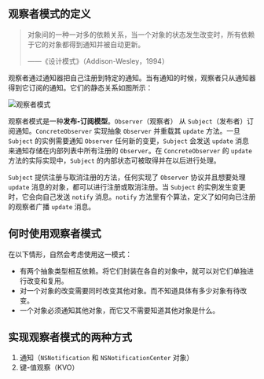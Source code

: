 ## 观察者模式的定义

>对象间的一种一对多的依赖关系，当一个对象的状态发生改变时，所有依赖于它的对象都得到通知并被自动更新。
>
>——《设计模式》（Addison-Wesley，1994）



观察者通过通知器把自己注册到特定的通知。当有通知的时候，观察者只从通知器得到它订阅的通知。它们的静态关系如图所示：

![观察者模式](https://blog-andy0570-1256077835.cos.ap-shanghai.myqcloud.com/site_Images/054447.png)

观察者模式是一种**发布-订阅模型**。`Observer`（观察者） 从 `Subject`（发布者）订阅通知。`ConcreteObserver` 实现抽象 `Observer` 并重载其 `update` 方法。一旦 `Subject` 的实例需要通知 `Observer` 任何新的变更，`Subject` 会发送 `update` 消息来通知存储在内部列表中所有注册的 `Observer`。在 `ConcreteObserver` 的 `update` 方法的实际实现中，`Subject` 的内部状态可被取得并在以后进行处理。

`Subject` 提供注册与取消注册的方法，任何实现了 `Observer` 协议并且想要处理 `update` 消息的对象，都可以进行注册或取消注册。当 `Subject` 的实例发生变更时，它会向自己发送 `notify` 消息。`notify` 方法里有个算法，定义了如何向已注册的观察者广播 `update` 消息。



## 何时使用观察者模式

在以下情形，自然会考虑使用这一模式：

* 有两个抽象类型相互依赖。将它们封装在各自的对象中，就可以对它们单独进行改变和复用。
* 对一个对象的改变需要同时改变其他对象。而不知道具体有多少对象有待改变。
* 一个对象必须通知其他对象，而它又不需要知道其他对象是什么。



## 实现观察者模式的两种方式

1. 通知（`NSNotification` 和 `NSNotificationCenter` 对象）
2. 键-值观察（KVO）













